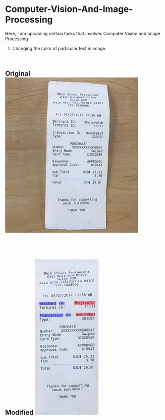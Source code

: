 # Computer-Vision-And-Image-Processing
Here, I am uploading certain tasks that involves Computer Vision and Image Processing


1. Changing the color of particular text in image.
  <br>
  <h2> Original
  <img height="500" src="https://github.com/cyberdhiman/Computer-Vision-And-Image-Processing/blob/master/Change%20Color%20of%20Particular%20Text%20in%20Image/2.JPG"/>
  </h2>
  </br>

  <br>
  <h2> Modified
  <img height="500" src="https://github.com/cyberdhiman/Computer-Vision-And-Image-Processing/blob/master/Change%20Color%20of%20Particular%20Text%20in%20Image/Problem2_modified.JPG"/>
  </h2>
  </br>
